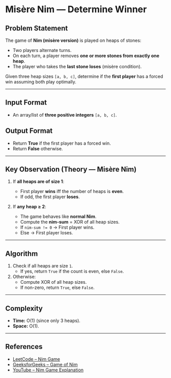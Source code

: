 # Misère Nim — Determine Winner

## Problem Statement
The game of **Nim (misère version)** is played on heaps of stones:
- Two players alternate turns.
- On each turn, a player removes **one or more stones from exactly one heap**.
- The player who takes the **last stone loses** (misère condition).

Given three heap sizes `[a, b, c]`, determine if the **first player** has a forced win assuming both play optimally.

---

## Input Format
- An array/list of **three positive integers** `[a, b, c]`.

## Output Format
- Return **True** if the first player has a forced win.
- Return **False** otherwise.

---

## Key Observation (Theory — Misère Nim)

1. If **all heaps are of size 1**:
   - First player **wins** iff the number of heaps is **even**.
   - If odd, the first player **loses**.

2. If **any heap ≥ 2**:
   - The game behaves like **normal Nim**.
   - Compute the **nim-sum** = XOR of all heap sizes.
   - If `nim-sum != 0` → First player wins.
   - Else → First player loses.

---

## Algorithm
1. Check if all heaps are size `1`.
   - If yes, return `True` if the count is even, else `False`.
2. Otherwise:
   - Compute XOR of all heap sizes.
   - If non-zero, return `True`, else `False`.

---

## Complexity
- **Time:** O(1) (since only 3 heaps).
- **Space:** O(1).

---

## References
- [LeetCode – Nim Game](https://leetcode.com/problems/nim-game/)
- [GeeksforGeeks – Game of Nim](https://www.geeksforgeeks.org/nim-game-a-game-theory-classic/)
- [YouTube – Nim Game Explanation](https://www.youtube.com/results?search_query=nim+game+misere)
